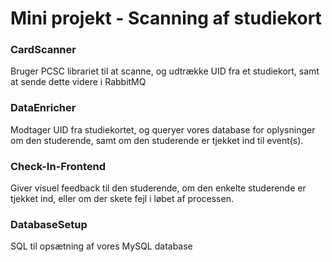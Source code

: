 # Mini projekt - Scanning af studiekort
### CardScanner
Bruger PCSC librariet til at scanne, og udtrække UID fra et studiekort, samt at sende dette videre i RabbitMQ
### DataEnricher
Modtager UID fra studiekortet, og queryer vores database for oplysninger om den studerende, samt om den studerende er tjekket ind til event(s).
### Check-In-Frontend
Giver visuel feedback til den studerende, om den enkelte studerende er tjekket ind, eller om der skete fejl i løbet af processen.
### DatabaseSetup
SQL til opsætning af vores MySQL database



